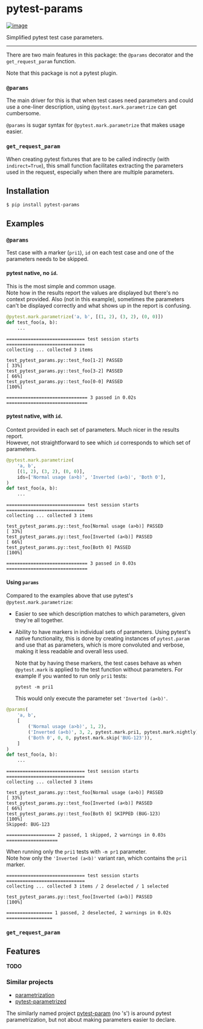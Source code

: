 # pytest-params

[![image](https://img.shields.io/pypi/v/pytest-params.svg)](https://pypi.python.org/pypi/pytest-params)

Simplified pytest test case parameters.

----

There are two main features in this package: the `@params` decorator and the `get_request_param`
function.

Note that this package is not a pytest plugin.

### `@params`

The main driver for this is that when test cases need parameters and could use a one-liner
description, using `@pytest.mark.parametrize` can get cumbersome.

`@params` is sugar syntax for `@pytest.mark.parametrize` that makes usage easier.

### `get_request_param`

When creating pytest fixtures that are to be called indirectly (with `indirect=True`), this small
function facilitates extracting the parameters used in the request, especially when there are
multiple parameters.

## Installation

```
$ pip install pytest-params
```

## Examples
### `@params`
Test case with a marker (`pri1`), `id` on each test case and one of the parameters needs to be
skipped.

#### pytest native, no `id`.
This is the most simple and common usage.  
Note how in the results report the values are displayed but there's no context provided. Also (not
in this example), sometimes the parameters can't be displayed correctly and what shows up in the
report is confusing.
```python
@pytest.mark.parametrize('a, b', [(1, 2), (3, 2), (0, 0)])
def test_foo(a, b):
    ...
```
```
============================= test session starts =============================
collecting ... collected 3 items

test_pytest_params.py::test_foo[1-2] PASSED                              [ 33%]
test_pytest_params.py::test_foo[3-2] PASSED                              [ 66%]
test_pytest_params.py::test_foo[0-0] PASSED                              [100%]

============================== 3 passed in 0.02s ==============================
```

#### pytest native, with `id`.
Context provided in each set of parameters. Much nicer in the results report.  
However, not straightforward to see which `id` corresponds to which set of parameters.
```python
@pytest.mark.parametrize(
    'a, b',
    [(1, 2), (3, 2), (0, 0)],
    ids=['Normal usage (a>b)', 'Inverted (a<b)', 'Both 0'],
)
def test_foo(a, b):
    ...
```
```
============================= test session starts =============================
collecting ... collected 3 items

test_pytest_params.py::test_foo[Normal usage (a>b)] PASSED               [ 33%]
test_pytest_params.py::test_foo[Inverted (a<b)] PASSED                   [ 66%]
test_pytest_params.py::test_foo[Both 0] PASSED                           [100%]

============================== 3 passed in 0.03s ==============================
```

#### Using `params`
Compared to the examples above that use pytest's `@pytest.mark.parametrize`:
* Easier to see which description matches to which parameters, given they're all together.
* Ability to have markers in individual sets of parameters.
  Using pytest's native functionality, this is done by creating instances of `pytest.param` and
  use that as parameters, which is more convoluted and verbose, making it less readable and overall
  less used.  

  Note that by having these markers, the test cases behave as when `@pytest.mark` is applied to the
  test function without parameters. For example if you wanted to run only `pri1` tests:
  ```
  pytest -m pri1
  ```
  This would only execute the parameter set `'Inverted (a<b)'`.
```python
@params(
    'a, b',
    [
        ('Normal usage (a>b)', 1, 2),
        ('Inverted (a<b)', 3, 2, pytest.mark.pri1, pytest.mark.nightly),
        ('Both 0', 0, 0, pytest.mark.skip('BUG-123')),
    ]
)
def test_foo(a, b):
    ...
```
```
============================= test session starts =============================
collecting ... collected 3 items

test_pytest_params.py::test_foo[Normal usage (a>b)] PASSED               [ 33%]
test_pytest_params.py::test_foo[Inverted (a<b)] PASSED                   [ 66%]
test_pytest_params.py::test_foo[Both 0] SKIPPED (BUG-123)                [100%]
Skipped: BUG-123

================== 2 passed, 1 skipped, 2 warnings in 0.03s ===================
```
When running only the `pri1` tests with `-m pr1` parameter.  
Note how only the `'Inverted (a<b)'` variant ran, which contains the `pri1` marker.
```
============================= test session starts =============================
collecting ... collected 3 items / 2 deselected / 1 selected

test_pytest_params.py::test_foo[Inverted (a<b)] PASSED                   [100%]

================= 1 passed, 2 deselected, 2 warnings in 0.02s =================
```

### `get_request_param`

## Features

**TODO**

### Similar projects

* [parametrization](https://github.com/singular-labs/parametrization)
* [pytest-parametrized](https://github.com/coady/pytest-parametrized)

The similarly named project [pytest-param](https://github.com/cr3/pytest-param) (no 's') is around
pytest parametrization, but not about making parameters easier to declare.
